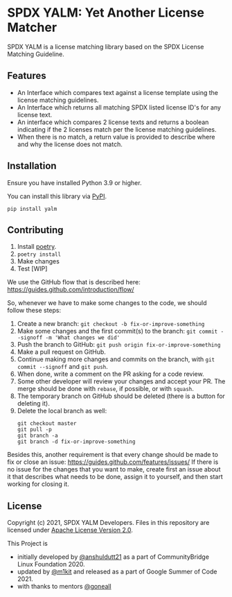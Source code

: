 # SPDX YALM: Yet Another License Matcher
SPDX YALM is a license matching library based on the SPDX License Matching Guideline.

## Features
*    An Interface which compares text against a license template using the license matching guidelines.
*    An Interface which returns all matching SPDX listed license ID's for any license text.
*    An interface which compares 2 license texts and returns a boolean indicating if the 2 licenses match per the license matching guidelines.
*    When there is no match, a return value is provided to describe where and why the license does not match.

## Installation
Ensure you have installed Python 3.9 or higher.

You can install this library via [PyPI](https://pypi.org/project/yalm/).
```
pip install yalm
```

## Contributing
1. Install [poetry](https://python-poetry.org/docs/#installation).
2. `poetry install`
3. Make changes
4. Test [WIP]


We use the GitHub flow that is described here: https://guides.github.com/introduction/flow/

So, whenever we have to make some changes to the code, we should follow these steps:
1. Create a new branch:
    `git checkout -b fix-or-improve-something`
2. Make some changes and the first commit(s) to the branch: 
    `git commit --signoff -m 'What changes we did'`
3. Push the branch to GitHub:
    `git push origin fix-or-improve-something`
4. Make a pull request on GitHub.
5. Continue making more changes and commits on the branch, with `git commit --signoff` and `git push`.
6. When done, write a comment on the PR asking for a code review.
7. Some other developer will review your changes and accept your PR. The merge should be done with `rebase`, if possible, or with `squash`.
8. The temporary branch on GitHub should be deleted (there is a button for deleting it).
9. Delete the local branch as well:
    ```
    git checkout master
    git pull -p
    git branch -a
    git branch -d fix-or-improve-something
    ```

Besides this, another requirement is that every change should be made to fix or close an issue: https://guides.github.com/features/issues/
If there is no issue for the changes that you want to make, create first an issue about it that describes what needs to be done, assign it to yourself, and then start working for closing it.


## License
Copyright (c) 2021, SPDX YALM Developers.
Files in this repository are licensed under
[Apache License Version 2.0](https://github.com/spdx/tools-python/blob/master/LICENSE).

This Project is
- initially developed by [@anshuldutt21](https://github.com/anshuldutt21/)
as a part of CommunityBridge Linux Foundation 2020.
- updated by [@m1kit](https://github.com/m1kit) and released
as a part of Google Summer of Code 2021.
- with thanks to mentors [@goneall](https://github.com/goneall)
